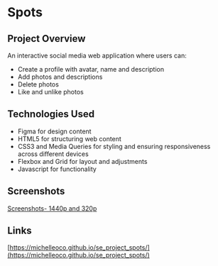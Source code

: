 # Spots

## Project Overview

An interactive social media web application where users can:

- Create a profile with avatar, name and description
- Add photos and descriptions
- Delete photos
- Like and unlike photos

## Technologies Used

- Figma for design content
- HTML5 for structuring web content
- CSS3 and Media Queries for styling and ensuring responsiveness across different devices
- Flexbox and Grid for layout and adjustments
- Javascript for functionality

## Screenshots

[Screenshots- 1440p and 320p](./src/images/demo/spots_screenshot.jpg)

## Links

[https://michelleoco.github.io/se_project_spots/](https://michelleoco.github.io/se_project_spots/)

